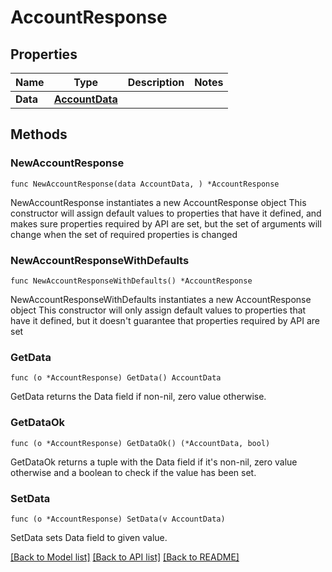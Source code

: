 # AccountResponse

## Properties

| Name     | Type                              | Description | Notes |
| -------- | --------------------------------- | ----------- | ----- |
| **Data** | [**AccountData**](AccountData.md) |             |       |

## Methods

### NewAccountResponse

`func NewAccountResponse(data AccountData, ) *AccountResponse`

NewAccountResponse instantiates a new AccountResponse object This constructor will assign default values to properties that have it defined, and makes sure properties required by API are set, but the set of arguments will change when the set of required properties is changed

### NewAccountResponseWithDefaults

`func NewAccountResponseWithDefaults() *AccountResponse`

NewAccountResponseWithDefaults instantiates a new AccountResponse object This constructor will only assign default values to properties that have it defined, but it doesn't guarantee that properties required by API are set

### GetData

`func (o *AccountResponse) GetData() AccountData`

GetData returns the Data field if non-nil, zero value otherwise.

### GetDataOk

`func (o *AccountResponse) GetDataOk() (*AccountData, bool)`

GetDataOk returns a tuple with the Data field if it's non-nil, zero value otherwise and a boolean to check if the value has been set.

### SetData

`func (o *AccountResponse) SetData(v AccountData)`

SetData sets Data field to given value.

[\[Back to Model list\]](./#documentation-for-models) [\[Back to API list\]](./#documentation-for-api-endpoints) [\[Back to README\]](./)
